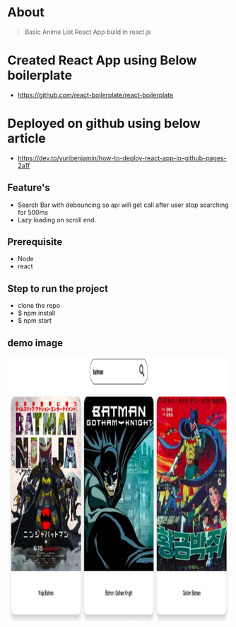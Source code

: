 # About
> Basic Anime List React App build in react.js

# Created React App using Below boilerplate 
- https://github.com/react-boilerplate/react-boilerplate

# Deployed on github using below article
- https://dev.to/yuribenjamin/how-to-deploy-react-app-in-github-pages-2a1f

## Feature's
- Search Bar with debouncing so api will get call after user stop searching for 500ms
- Lazy loading on scroll end.

## Prerequisite
- Node 
- react 

## Step to run the project
- clone the repo
- $ npm install
- $ npm start

## demo image
<img src="app/images/demo.png" alt="demo image" width="1000px" height="600px">
